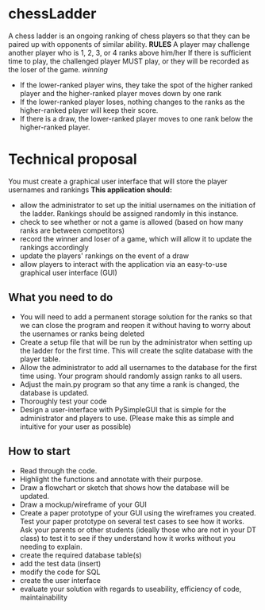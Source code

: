 # chessLadder
A chess ladder is an ongoing ranking of chess players so that they can be paired up with opponents of similar ability.
**RULES**
A player may challenge another player who is 1, 2, 3, or 4 ranks above him/her
If there is sufficient time to play, the challenged player MUST play, or they will be recorded as the loser of the game.
*winning*
- If the lower-ranked player wins, they take the spot of the higher ranked player and the higher-ranked player moves down by one rank
- If the lower-ranked player loses, nothing changes to the ranks as the higher-ranked player will keep their score.
- If there is a draw, the lower-ranked player moves to one rank below the higher-ranked player. 

# Technical proposal
You must create a graphical user interface that will store the player usernames and rankings
**This application should:**
- allow the administrator to set up the initial usernames on the initiation of the ladder. Rankings should be assigned randomly in this instance. 
- check to see whether or not a game is allowed (based on how many ranks are between competitors)
- record the winner and loser of a game, which will allow it to update the rankings accordingly
- update the players' rankings on the event of a draw
- allow players to interact with the application via an easy-to-use graphical user interface (GUI)

## What you need to do
- You will need to add a permanent storage solution for the ranks so that we can close the program and reopen it without having to worry about the usernames or ranks being deleted
- Create a setup file that will be run by the administrator when setting up the ladder for the first time. This will create the sqlite database with the player table.
- Allow the administrator to add all usernames to the database for the first time using. Your program should randomly assign ranks to all users. 
- Adjust the main.py program so that any time a rank is changed, the database is updated. 
- Thoroughly test your code
- Design a user-interface with PySimpleGUI that is simple for the administrator and players to use. (Please make this as simple and intuitive for your user as possible)

## How to start
- Read through the code.
- Highlight the functions and annotate with their purpose.
- Draw a flowchart or sketch that shows how the database will be updated. 
- Draw a mockup/wireframe of your GUI
- Create a paper prototype of your GUI using the wireframes you created. Test your paper prototype on several test cases to see how it works. Ask your parents or other students (ideally those who are not in your DT class) to test it to see if they understand how it works without you needing to explain. 
- create the required database table(s)
- add the test data (insert)
- modify the code for SQL
- create the user interface
- evaluate your solution with regards to useability, efficiency of code, maintainability



